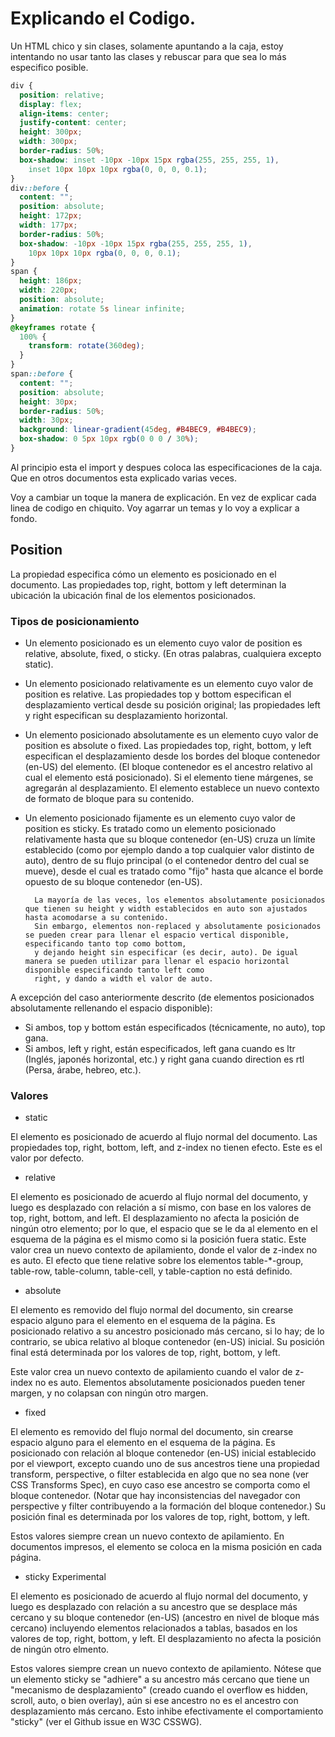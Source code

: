 # Explicando el Codigo.

Un HTML chico y sin clases, solamente apuntando a la caja, estoy intentando no usar tanto las clases y rebuscar para que sea lo más especifico posible.

```css
div {
  position: relative;
  display: flex;
  align-items: center;
  justify-content: center;
  height: 300px;
  width: 300px;
  border-radius: 50%;
  box-shadow: inset -10px -10px 15px rgba(255, 255, 255, 1),
    inset 10px 10px 10px rgba(0, 0, 0, 0.1);
}
div::before {
  content: "";
  position: absolute;
  height: 172px;
  width: 177px;
  border-radius: 50%;
  box-shadow: -10px -10px 15px rgba(255, 255, 255, 1),
    10px 10px 10px rgba(0, 0, 0, 0.1);
}
span {
  height: 186px;
  width: 220px;
  position: absolute;
  animation: rotate 5s linear infinite;
}
@keyframes rotate {
  100% {
    transform: rotate(360deg);
  }
}
span::before {
  content: "";
  position: absolute;
  height: 30px;
  border-radius: 50%;
  width: 30px;
  background: linear-gradient(45deg, #B4BEC9, #B4BEC9);
  box-shadow: 0 5px 10px rgb(0 0 0 / 30%);
}
```

Al principio esta el import y despues coloca las especificaciones de la caja. Que en otros documentos esta explicado varias veces.

Voy a cambiar un toque la manera de explicación. En vez de explicar cada linea de codigo en chiquito. Voy agarrar un temas y lo voy a explicar a fondo. 

## Position 

La propiedad especifica cómo un elemento es posicionado en el documento. Las propiedades top, right, bottom y left determinan la ubicación la ubicación final de los elementos posicionados. 

### Tipos de posicionamiento

- Un elemento posicionado es un elemento cuyo valor de position es relative, absolute, fixed, o sticky. (En otras palabras, cualquiera excepto static).
- Un elemento posicionado relativamente es un elemento cuyo valor de position es relative. Las propiedades top y bottom especifican el desplazamiento vertical desde su posición original; las propiedades left y right especifican su desplazamiento horizontal.
- Un elemento posicionado absolutamente es un elemento cuyo valor de position es absolute o fixed. Las propiedades top, right, bottom, y left especifican el desplazamiento desde los bordes del bloque contenedor (en-US) del elemento. (El bloque contenedor es el ancestro relativo al cual el elemento está posicionado). Si el elemento tiene márgenes, se agregarán al desplazamiento. El elemento establece un nuevo contexto de formato de bloque para su contenido.
- Un elemento posicionado fijamente es un elemento cuyo valor de position es sticky. Es tratado como un elemento posicionado relativamente hasta que su bloque contenedor (en-US) cruza un límite establecido (como por ejemplo dando a top cualquier valor distinto de auto), dentro de su flujo principal (o el contenedor dentro del cual se mueve), desde el cual es tratado como "fijo" hasta que alcance el borde opuesto de su bloque contenedor (en-US).

        La mayoría de las veces, los elementos absolutamente posicionados que tienen su height y width establecidos en auto son ajustados hasta acomodarse a su contenido.
        Sin embargo, elementos non-replaced y absolutamente posicionados se pueden crear para llenar el espacio vertical disponible, especificando tanto top como bottom,
        y dejando height sin especificar (es decir, auto). De igual manera se pueden utilizar para llenar el espacio horizontal disponible especificando tanto left como
        right, y dando a width el valor de auto.

A excepción del caso anteriormente descrito (de elementos posicionados absolutamente rellenando el espacio disponible):

- Si ambos, top y bottom están especificados (técnicamente, no auto), top gana.
- Si ambos, left y right, están especificados, left gana cuando es ltr (Inglés, japonés horizontal, etc.) y right gana cuando direction es rtl (Persa, árabe, hebreo, etc.).

### Valores

- static

El elemento es posicionado de acuerdo al flujo normal del documento. Las propiedades top, right, bottom, left, and z-index no tienen efecto. Este es el valor por defecto.

- relative

El elemento es posicionado de acuerdo al flujo normal del documento, y luego es desplazado con relación a sí mismo, con base en los valores de top, right, bottom, and left. El desplazamiento no afecta la posición de ningún otro elemento; por lo que, el espacio que se le da al elemento en el esquema de la página es el mismo como si la posición fuera static. Este valor crea un nuevo contexto de apilamiento, donde el valor de z-index no es auto. El efecto que tiene relative sobre los elementos table-*-group, table-row, table-column, table-cell, y table-caption no está definido.

- absolute

El elemento es removido del flujo normal del documento, sin crearse espacio alguno para el elemento en el esquema de la página. Es posicionado relativo a su ancestro posicionado más cercano, si lo hay; de lo contrario, se ubica relativo al bloque contenedor (en-US) inicial. Su posición final está determinada por los valores de top, right, bottom, y left.

Este valor crea un nuevo contexto de apilamiento cuando el valor de z-index no es auto. Elementos absolutamente posicionados pueden tener margen, y no colapsan con ningún otro margen.

- fixed

El elemento es removido del flujo normal del documento, sin crearse espacio alguno para el elemento en el esquema de la página. Es posicionado con relación al bloque contenedor (en-US) inicial establecido por el viewport, excepto cuando uno de sus ancestros tiene una propiedad transform, perspective, o filter establecida en algo que no sea none (ver CSS Transforms Spec), en cuyo caso ese ancestro se comporta como el bloque contenedor. (Notar que hay inconsistencias del navegador con perspective y filter contribuyendo a la formación del bloque contenedor.) Su posición final es determinada por los valores de top, right, bottom, y left.

Estos valores siempre crean un nuevo contexto de apilamiento. En documentos impresos, el elemento se coloca en la misma posición en cada página.

- sticky Experimental

El elemento es posicionado de acuerdo al flujo normal del documento, y luego es desplazado con relación a su ancestro que se desplace más cercano y su bloque contenedor (en-US) (ancestro en nivel de bloque más cercano) incluyendo elementos relacionados a tablas, basados en los valores de top, right, bottom, y left. El desplazamiento no afecta la posición de ningún otro elmento.

Estos valores siempre crean un nuevo contexto de apilamiento. Nótese que un elemento sticky se "adhiere" a su ancestro más cercano que tiene un "mecanismo de desplazamiento" (creado cuando el overflow es hidden, scroll, auto, o bien overlay), aún si ese ancestro no es el ancestro con desplazamiento más cercano. Esto inhibe efectivamente el comportamiento "sticky" (ver el Github issue en W3C CSSWG).

